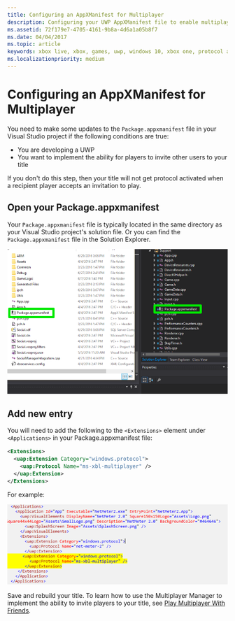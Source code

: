 ```yaml
---
title: Configuring an AppXManifest for Multiplayer
description: Configuring your UWP AppXManifest file to enable multiplayer invites.
ms.assetid: 72f179e7-4705-4161-9b8a-4d6a1a05b8f7
ms.date: 04/04/2017
ms.topic: article
keywords: xbox live, xbox, games, uwp, windows 10, xbox one, protocol activation, multiplayer
ms.localizationpriority: medium
---
```


# Configuring an AppXManifest for Multiplayer

You need to make some updates to the `Package.appxmanifest` file in your Visual Studio project if the following conditions are true:
- You are developing a UWP
- You want to implement the ability for players to invite other users to your title

If you don't do this step, then your title will not get protocol activated when a recipient player accepts an invitation to play.


## Open your Package.appxmanifest

Your `Package.appxmanifest` file is typically located in the same directory as your Visual Studio project's solution file.
Or you can find the `Package.appxmanifest` file in the Solution Explorer.

![Package.appxmanifest in Solution Explorer and File Explorer screenshot](../../images/multiplayer/multiplayer_open_appxmanifest.png)


## Add new entry

You will need to add the following to the ```<Extensions>``` element under ```<Applications>``` in your Package.appxmanifest file:

```xml
<Extensions>
  <uap:Extension Category="windows.protocol">
    <uap:Protocol Name="ms-xbl-multiplayer" />
  </uap:Extension>
</Extensions>
```

For example:

![Highlighted changes to Package.appxmanifest mark up](../../images/multiplayer/multiplayer_appxmanifest_changes.png)

Save and rebuild your title.
To learn how to use the Multiplayer Manager to implement the ability to invite players to your title, see [Play Multiplayer With Friends](../multiplayer-manager/play-multiplayer-with-friends.md).
